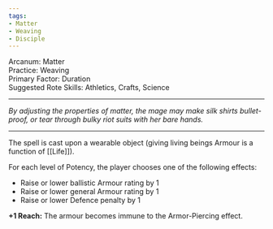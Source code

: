 ```yaml
---
tags:
- Matter
- Weaving
- Disciple
---
```


Arcanum: Matter\
Practice: Weaving\
Primary Factor: Duration\
Suggested Rote Skills: Athletics, Crafts, Science

---

_By adjusting the properties of matter, the mage may make silk shirts bullet-proof, or tear through bulky riot suits with her bare hands._

---

The spell is cast upon a wearable object (giving living beings Armour is a function of [[Life]]).

For each level of Potency, the player chooses one of the following effects:
- Raise or lower ballistic Armour rating by 1
- Raise or lower general Armour rating by 1
- Raise or lower Defence penalty by 1

**+1 Reach:** The armour becomes immune to the Armor-Piercing effect.